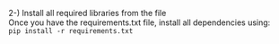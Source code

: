 2-) Install all required libraries from the file <br/>
Once you have the requirements.txt file, install all dependencies using:<br/>
`pip install -r requirements.txt`
